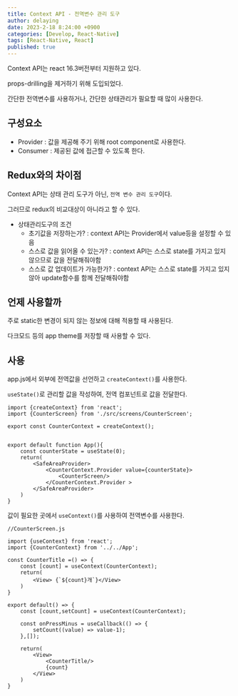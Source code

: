 ```yaml
---
title: Context API - 전역변수 관리 도구
author: delaying
date: 2023-2-18 8:24:00 +0900
categories: [Develop, React-Native]
tags: [React-Native, React]
published: true
---
```


Context API는 react 16.3버전부터 지원하고 있다.

props-drilling을 제거하기 위해 도입되었다.

간단한 전역변수를 사용하거나, 간단한 상태관리가 필요할 때 많이 사용한다.

## 구성요소

- Provider : 값을 제공해 주기 위해 root component로 사용한다.
- Consumer : 제공된 값에 접근할 수 있도록 한다.

## Redux와의 차이점

Context API는 상태 관리 도구가 아닌, `전역 변수 관리 도구`이다.

그러므로 redux의 비교대상이 아니라고 할 수 있다.

- 상태관리도구의 조건
  - 초기값을 저장하는가? : context API는 Provider에서 value등을 설정할 수 있음
  - 스스로 값을 읽어올 수 있는가? : context API는 스스로 state를 가지고 있지 않으므로 값을 전달해줘야함
  - 스스로 값 업데이트가 가능한가? : context API는 스스로 state를 가지고 있지 않아 update함수를 함께 전달해줘야함

## 언제 사용할까

주로 static한 변경이 되지 않는 정보에 대해 적용할 때 사용된다.

다크모드 등의 app theme를 저장할 때 사용할 수 있다.

## 사용

app.js에서 외부에 전역값을 선언하고 `createContext()`를 사용한다.

`useState()`로 관리할 값을 작성하여, 전역 컴포넌트로 값을 전달한다.

```
import {createContext} from 'react';
import {CounterScreen} from './src/screens/CounterScreen';

export const CounterContext = createContext();


export default function App(){
	const counterState = useState(0);
	return(
		<SafeAreaProvider>
			<CounterContext.Provider value={counterState}>
				<CounterScreen/>
			</CounterContext.Provider >
		</SafeAreaProvider>
	)
}
```

값이 필요한 곳에서 `useContext()`를 사용하여 전역변수를 사용한다.

```
//CounterScreen.js

import {useContext} from 'react';
import {CounterContext} from '../../App';

const CounterTitle =() => {
	const [count] = useContext(CounterContext);
	return(
		<View> {`${count}개`}</View>
	)
}

export default() => {
	const [count,setCount] = useContext(CounterContext);

	const onPressMinus = useCallback(() => {
		setCount((value) => value-1);
	},[]);

	return(
		<View>
		    <CounterTitle/>
		    {count}
		</View>
	)
}
```
